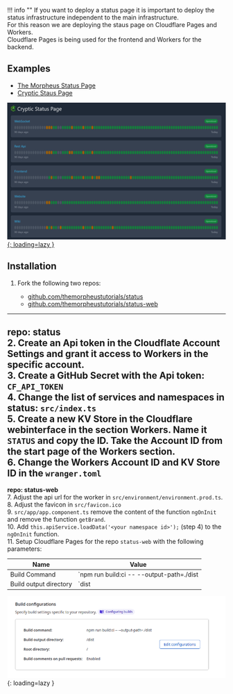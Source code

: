 !!! info ""
    If you want to deploy a status page it is important to deploy the status infrastructure independent to the main infrastructure.<br>For this reason we are deploying the staus page on Cloudflare Pages and Workers.<br>Cloudflare Pages is being used for the frontend and Workers for the backend.

## Examples

* [The Morpheus Status Page](https://status.the-morpheus.de)
* [Cryptic Staus Page](https://status.cryptic-game.net)

[![Status Page Example](../img/services/status_example_1.png){: loading=lazy }](https://status.cryptic-game.net)

## Installation

1. Fork the following two repos:

    * [github.com/themorpheustutorials/status](https://github.com/themorpheustutorials/status)
    * [github.com/themorpheustutorials/status-web](https://github.com/themorpheustutorials/status-web)

---
**repo: status**
<br>
2. Create an Api token in the Cloudflate Account Settings and grant it access to Workers in the specific account.<br>
3. Create a GitHub Secret with the Api token: `CF_API_TOKEN`<br>
4. Change the list of services and namespaces in status: `src/index.ts`<br>
5. Create a new KV Store in the Cloudflare webinterface in the section Workers. Name it `STATUS` and copy the ID. Take the Account ID from the start page of the Workers section.<br>
6. Change the Workers Account ID and KV Store ID in the `wranger.toml`
---
**repo: status-web**
<br>
7. Adjust the api url for the worker in `src/environment/environment.prod.ts`.<br>
8. Adjust the favicon in `src/favicon.ico`<br>
9. `src/app/app.component.ts` remove the content of the function `ngOnInit` and remove the function `getBrand`.<br>
10. Add `this.apiService.loadData('<your namespace id>');` (step 4) to the `ngOnInit` function.<br>
11. Setup Cloudflare Pages for the repo `status-web` with the following parameters:

| Name | Value |
|------|-------|
| Build Command | `npm run build:ci -- --output-path=./dist |
| Build output directory | `dist|

![CF Pages Build Properties](../img/services/status_cf_pages_1.png){: loading=lazy }

